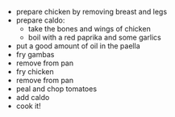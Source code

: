 * prepare chicken by removing breast and legs
* prepare caldo:
  - take the bones and wings of chicken
  - boil with a red paprika and some garlics
* put a good amount of oil in the paella
* fry gambas
* remove from pan
* fry chicken
* remove from pan
* peal and chop tomatoes
* add caldo
* cook it!
